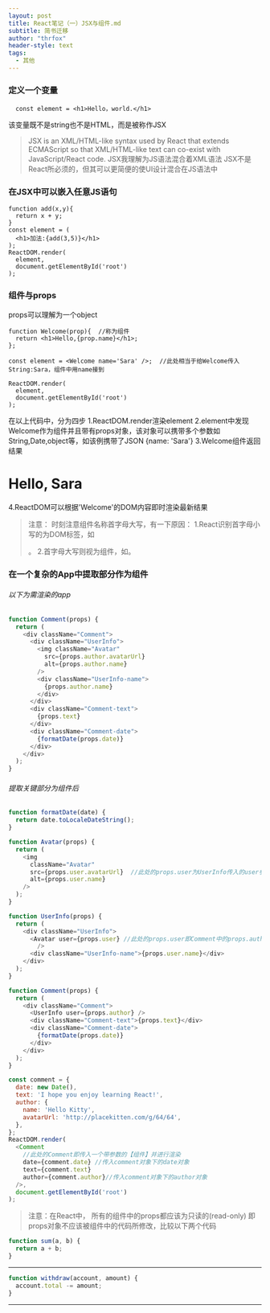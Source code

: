 ```yaml
---
layout: post
title: React笔记（一）JSX与组件.md
subtitle: 简书迁移
author: "thrfox"
header-style: text
tags:
  - 其他
---
```


### 定义一个变量
      const element = <h1>Hello，world.</h1>
该变量既不是string也不是HTML，而是被称作JSX
> JSX is an XML/HTML-like syntax used by React that extends ECMAScript so that XML/HTML-like text can co-exist with JavaScript/React code.
JSX我理解为JS语法混合着XML语法
JSX不是React所必须的，但其可以更简便的使UI设计混合在JS语法中

### 在JSX中可以嵌入任意JS语句
```
function add(x,y){
  return x + y;
}
const element = (
  <h1>加法:{add(3,5)}</h1>
);
ReactDOM.render(
  element,
  document.getElementById('root')
);
```
### 组件与props
props可以理解为一个object
```
function Welcome(prop){  //称为组件
  return <h1>Hello,{prop.name}</h1>;
};

const element = <Welcome name='Sara' />;  //此处相当于给Welcome传入String:Sara，组件中用name接到

ReactDOM.render(
  element,
  document.getElementById('root')
);
```

在以上代码中，分为四步
  1.ReactDOM.render渲染element
  2.element中发现Welcome作为组件并且带有props对象，该对象可以携带多个参数如String,Date,object等，如该例携带了JSON {name: 'Sara'}
  3.Welcome组件返回结果<h1>Hello, Sara</h1>
  4.ReactDOM可以根据'Welcome'的DOM内容即时渲染最新结果
> 注意：
  时刻注意组件名称首字母大写，有一下原因：
  1.React识别首字母小写的为DOM标签，如<div />。
  2.首字母大写则视为组件，如<Welcome />。

### 在一个复杂的App中提取部分作为组件
###### 以下为需渲染的app
```javascript
function Comment(props) {
  return (
    <div className="Comment">
      <div className="UserInfo">
        <img className="Avatar"
          src={props.author.avatarUrl}
          alt={props.author.name}
        />
        <div className="UserInfo-name">
          {props.author.name}
        </div>
      </div>
      <div className="Comment-text">
        {props.text}
      </div>
      <div className="Comment-date">
        {formatDate(props.date)}
      </div>
    </div>
  );
}
```
###### 提取关键部分为组件后
```javascript
function formatDate(date) {
  return date.toLocaleDateString();
}

function Avatar(props) {
  return (
    <img
      className="Avatar"
      src={props.user.avatarUrl}  //此处的props.user为UserInfo传入的user参数，即不用关心Comment最顶层传入的是author
      alt={props.user.name}
    />
  );
}

function UserInfo(props) {
  return (
    <div className="UserInfo">
      <Avatar user={props.user} //此处的props.user即Comment中的props.author;同时再封装成user参数传入至Avatar
        />  
      <div className="UserInfo-name">{props.user.name}</div>
    </div>
  );
}

function Comment(props) {
  return (
    <div className="Comment">
      <UserInfo user={props.author} />
      <div className="Comment-text">{props.text}</div>
      <div className="Comment-date">
        {formatDate(props.date)}
      </div>
    </div>
  );
}

const comment = {
  date: new Date(),
  text: 'I hope you enjoy learning React!',
  author: {
    name: 'Hello Kitty',
    avatarUrl: 'http://placekitten.com/g/64/64',
  },
};
ReactDOM.render(
  <Comment
    //此处的Comment即传入一个带参数的【组件】并进行渲染
    date={comment.date} //传入comment对象下的date对象
    text={comment.text}
    author={comment.author}//传入comment对象下的author对象
  />,
  document.getElementById('root')
);

```
> 注意：在React中，
所有的组件中的props都应该为只读的(read-only)
即props对象不应该被组件中的代码所修改，比较以下两个代码

```javascript
function sum(a, b) {
  return a + b;
}
```
---
```javascript
function withdraw(account, amount) {
  account.total -= amount;
}
```
---
